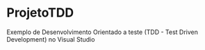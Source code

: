 # ProjetoTDD
Exemplo de Desenvolvimento Orientado a teste (TDD - Test Driven Development) no Visual Studio
